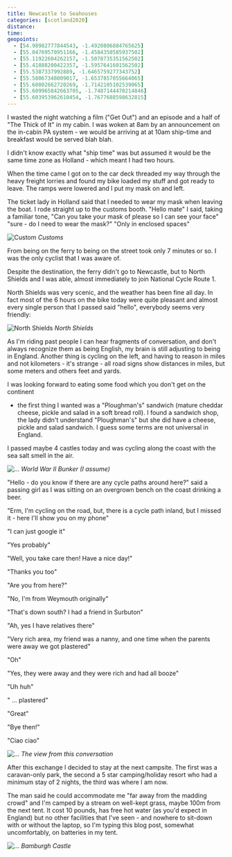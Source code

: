 ```yaml
--- 
title: Newcastle to Seahouses
categories: [scotland2020]
distance: 
time: 
geopoints: 
  - [54.98982777844543, -1.4920806884765625]
  - [55.04769570951166, -1.4584350585937502]
  - [55.11922604262157, -1.5078735351562502]
  - [55.41888200422357, -1.5957641601562502]
  - [55.5387337992889, -1.6465759277343752]
  - [55.58067348009017, -1.6537857055664065]
  - [55.60802662720269, -1.7142105102539065]
  - [55.609965842663705, -1.7487144470214846]
  - [55.603953962610454, -1.7677688598632815]
---
```


I wasted the night watching a film ("Get Out") and an episode and a half of
"The Thick of It" in my cabin. I was woken at 8am by an announcement on the
in-cabin PA system - we would be arriving at at 10am ship-time and breakfast
would be served blah blah.

I didn't know exactly what "ship time" was but assumed it would be the same
time zone as Holland - which meant I had two hours.

When the time came I got on to the car deck threaded my way through the heavy
freight lorries and found my bike loaded my stuff and got ready to leave. The
ramps were lowered and I put my mask on and left.

The ticket lady in Holland said that I needed to wear my mask when leaving the
boat. I rode straight up to the customs booth. "Hello mate" I said, taking a
familiar tone, "Can you take your mask of please so I can see your face"
"sure - do I need to wear the mask?" "Only in enclosed spaces"

![Custom](/images/scotland/2020-08-06-1.jpg)
_Customs_

From being on the ferry to being on the street took only 7 minutes or so. I
was the only cyclist that I was aware of.

Despite the destination, the ferry didn't go to Newcastle, but to  North
Shields and I was able, almost immediately to join National Cycle Route 1.

North Shields was very scenic, and the weather has been fine all day. In fact
most of the 6 hours on the bike today were quite pleasant and almost every
single person that I passed said "hello", everybody seems very friendly:

![North Shields](/images/scotland/2020-08-06-2.jpg)
_North Shields_

As I'm riding past people I can hear fragments of conversation, and don't
always recognize them as being English, my brain is still adjusting to being
in England. Another thing is cycling on the left, and having to reason in
miles and not kilometers - it's strange - all road signs show distances in
miles, but some meters and others feet and yards.

I was looking forward to eating some food which you don't get on the continent
- the first thing I wanted was a "Ploughman's" sandwich (mature cheddar cheese,
pickle and salad in a soft bread roll). I found a sandwich shop, the lady
didn't understand "Ploughman's" but she did have a cheese, pickle and salad
sandwich.  I guess some terms are not universal in England.

I passed maybe 4 castles today and was cycling along the coast with the sea
salt smell in the air.

![...](/images/scotland/2020-08-06-3.jpg)
_World War II Bunker (I assume)_

"Hello - do you know if there are any cycle paths around here?" said a passing
girl as I was sitting on an overgrown bench on the coast drinking a beer.

"Erm, I'm cycling on the road, but, there is a cycle path inland, but I missed
it - here I'll show you on my phone"

"I can just google it"

"Yes probably"

"Well, you take care then! Have a nice day!"

"Thanks you too"

"Are you from here?"

"No, I'm from Weymouth originally"

"That's down south? I had a friend in Surbuton"

"Ah, yes I have relatives there"

"Very rich area, my friend was a nanny, and one time when the parents were
away we got plastered"

"Oh"

"Yes, they were away and they were rich and had all booze"

"Uh huh"

" ... plastered"

"Great"

"Bye then!"

"Ciao ciao"

![...](/images/scotland/2020-08-06-4.jpg)
_The view from this conversation_

After this exchange I decided to stay at the next campsite. The first was a
caravan-only park, the second a 5 star camping/holiday resort who had a
minimum stay of 2 nights, the third was where I am now.

The man said he could accommodate me "far away from the madding crowd" and I'm
camped by a stream on well-kept grass, maybe 100m from the next tent. It cost
10 pounds, has free hot water (as you'd expect in England) but no other
facilities that I've seen - and nowhere to sit-down with or without the
laptop, so I'm typing this blog post, somewhat uncomfortably, on batteries in
my tent.

![...](/images/scotland/2020-08-06-5.jpg)
_Bamburgh Castle_
